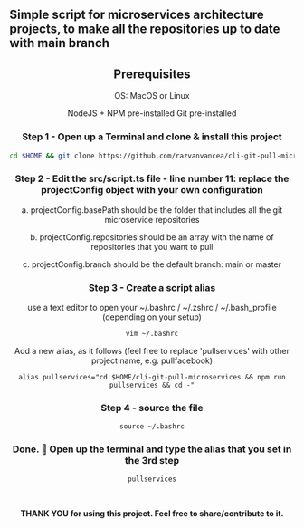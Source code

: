 ## Simple script for microservices architecture projects, to make all the repositories up to date with main branch

<span align="center">

## Prerequisites

OS: MacOS or Linux

NodeJS + NPM pre-installed
Git pre-installed
<br />

### Step 1 - Open up a Terminal and clone & install this project

```sh
cd $HOME && git clone https://github.com/razvanvancea/cli-git-pull-microservices && cd $HOME/cli-git-pull-microservices && npm install
```

### Step 2 - Edit the src/script.ts file - line number 11: replace the projectConfig object with your own configuration

a. projectConfig.basePath should be the folder that includes all the git microservice repositories

b. projectConfig.repositories should be an array with the name of repositories that you want to pull

c. projectConfig.branch should be the default branch: main or master

### Step 3 - Create a script alias

use a text editor to open your ~/.bashrc / ~/.zshrc / ~/.bash_profile (depending on your setup)

```sh
vim ~/.bashrc
```

Add a new alias, as it follows (feel free to replace 'pullservices' with other project name, e.g. pullfacebook)

```
alias pullservices="cd $HOME/cli-git-pull-microservices && npm run pullservices && cd -"
```

### Step 4 - source the file

```
source ~/.bashrc
```

### Done. :100: Open up the terminal and type the alias that you set in the 3rd step

```
pullservices
```

<br />

<b> THANK YOU <b/> for using this project. Feel free to share/contribute to it.
</span>
